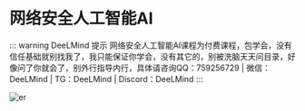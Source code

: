 # 网络安全人工智能AI

::: warning DeeLMind 提示
网络安全人工智能AI课程为付费课程，包学会，没有信任基础就别找我了，我只能保证你学会，没有其它的，别被洗脑天天问目录，好像问了你就会了，别外行指导内行，具体请咨询QQ：759256729 | 微信：DeeLMind | TG：DeeLMind | Discord：DeeLMind
:::

<DocsAD/>

![er](/imgs/class/ai.png)
